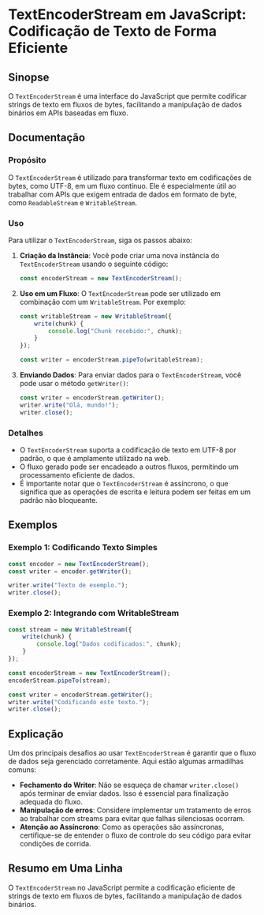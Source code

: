 <!--
Meta Description: # TextEncoderStream em JavaScript: Codificação de Texto de Forma Eficiente ## Sinopse O `TextEncoderStream` é uma interface do JavaScript que permite ...
Meta Keywords: textencoderstream, writer, dados, const, javascript
-->

# TextEncoderStream em JavaScript: Codificação de Texto de Forma Eficiente

## Sinopse
O `TextEncoderStream` é uma interface do JavaScript que permite codificar strings de texto em fluxos de bytes, facilitando a manipulação de dados binários em APIs baseadas em fluxo.

## Documentação
### Propósito
O `TextEncoderStream` é utilizado para transformar texto em codificações de bytes, como UTF-8, em um fluxo contínuo. Ele é especialmente útil ao trabalhar com APIs que exigem entrada de dados em formato de byte, como `ReadableStream` e `WritableStream`.

### Uso
Para utilizar o `TextEncoderStream`, siga os passos abaixo:

1. **Criação da Instância**: Você pode criar uma nova instância do `TextEncoderStream` usando o seguinte código:
   ```javascript
   const encoderStream = new TextEncoderStream();
   ```

2. **Uso em um Fluxo**: O `TextEncoderStream` pode ser utilizado em combinação com um `WritableStream`. Por exemplo:
   ```javascript
   const writableStream = new WritableStream({
       write(chunk) {
           console.log("Chunk recebido:", chunk);
       }
   });

   const writer = encoderStream.pipeTo(writableStream);
   ```

3. **Enviando Dados**: Para enviar dados para o `TextEncoderStream`, você pode usar o método `getWriter()`:
   ```javascript
   const writer = encoderStream.getWriter();
   writer.write("Olá, mundo!");
   writer.close();
   ```

### Detalhes
- O `TextEncoderStream` suporta a codificação de texto em UTF-8 por padrão, o que é amplamente utilizado na web.
- O fluxo gerado pode ser encadeado a outros fluxos, permitindo um processamento eficiente de dados.
- É importante notar que o `TextEncoderStream` é assíncrono, o que significa que as operações de escrita e leitura podem ser feitas em um padrão não bloqueante.

## Exemplos
### Exemplo 1: Codificando Texto Simples
```javascript
const encoder = new TextEncoderStream();
const writer = encoder.getWriter();

writer.write("Texto de exemplo.");
writer.close();
```

### Exemplo 2: Integrando com WritableStream
```javascript
const stream = new WritableStream({
    write(chunk) {
        console.log("Dados codificados:", chunk);
    }
});

const encoderStream = new TextEncoderStream();
encoderStream.pipeTo(stream);

const writer = encoderStream.getWriter();
writer.write("Codificando este texto.");
writer.close();
```

## Explicação
Um dos principais desafios ao usar `TextEncoderStream` é garantir que o fluxo de dados seja gerenciado corretamente. Aqui estão algumas armadilhas comuns:
- **Fechamento do Writer**: Não se esqueça de chamar `writer.close()` após terminar de enviar dados. Isso é essencial para finalização adequada do fluxo.
- **Manipulação de erros**: Considere implementar um tratamento de erros ao trabalhar com streams para evitar que falhas silenciosas ocorram.
- **Atenção ao Assíncrono**: Como as operações são assíncronas, certifique-se de entender o fluxo de controle do seu código para evitar condições de corrida.

## Resumo em Uma Linha
O `TextEncoderStream` no JavaScript permite a codificação eficiente de strings de texto em fluxos de bytes, facilitando a manipulação de dados binários.